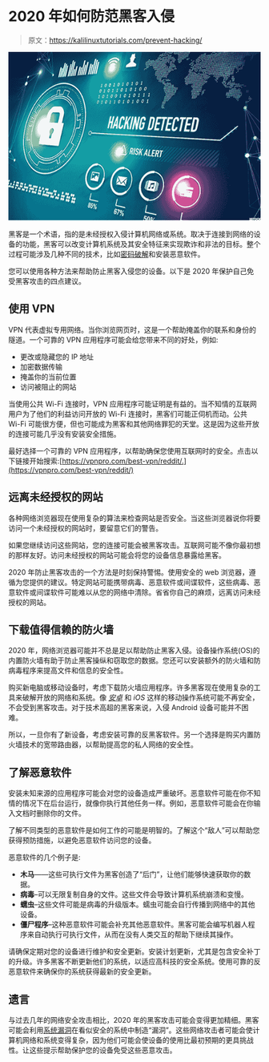 # 2020 年如何防范黑客入侵

> 原文：<https://kalilinuxtutorials.com/prevent-hacking/>

[![Prevent Hacking](img/8b2eeb7eeea39c15e539d83e5783dd6f.png "Prevent Hacking")](https://1.bp.blogspot.com/-IiWUeUovHV0/Xan1yyct9QI/AAAAAAAAE1Y/xsth9dsYs8I7c-GWa3meUSp3bS_JIXVOwCLcBGAsYHQ/s1600/hack.png)

黑客是一个术语，指的是未经授权入侵计算机网络或系统。取决于连接到网络的设备的功能，黑客可以改变计算机系统及其安全特征来实现欺诈和非法的目标。整个过程可能涉及几种不同的技术，比如[密码破解](https://gbhackers.com/gocrack-password-cracking-tool/)和安装恶意软件。

您可以使用各种方法来帮助防止黑客入侵您的设备。以下是 2020 年保护自己免受黑客攻击的四点建议。

## **使用 VPN**

VPN 代表虚拟专用网络。当你浏览网页时，这是一个帮助掩盖你的联系和身份的隧道。一个可靠的 VPN 应用程序可能会给您带来不同的好处，例如:

*   更改或隐藏您的 IP 地址
*   加密数据传输
*   掩盖你的当前位置
*   访问被阻止的网站

当使用公共 Wi-Fi 连接时，VPN 应用程序可能证明是有益的。当不知情的互联网用户为了他们的利益访问开放的 Wi-Fi 连接时，黑客们可能正伺机而动。公共 Wi-Fi 可能很方便，但也可能成为黑客和其他网络罪犯的天堂。这是因为这些开放的连接可能几乎没有安装安全措施。

最好选择一个可靠的 VPN 应用程序，以帮助确保您使用互联网时的安全。点击以下链接开始搜索:[https://vpnpro.com/best-vpn/reddit/.](https://vpnpro.com/best-vpn/reddit/)

## **远离未经授权的网站**

各种网络浏览器现在使用复杂的算法来检查网站是否安全。当这些浏览器说你将要访问一个未经授权的网站时，要留意它们的警告。

如果您继续访问这些网站，您的连接可能会被黑客攻击。互联网可能不像你最初想的那样友好。访问未经授权的网站可能会将您的设备信息暴露给黑客。

2020 年防止黑客攻击的一个方法是时刻保持警惕。使用安全的 web 浏览器，遵循为您提供的建议。特定网站可能携带病毒、恶意软件或间谍软件，这些病毒、恶意软件或间谍软件可能难以从您的网络中清除。省省你自己的麻烦，远离访问未经授权的网站。

## **下载值得信赖的防火墙**

2020 年，网络浏览器可能并不总是足以帮助防止黑客入侵。设备操作系统(OS)的内置防火墙有助于防止黑客操纵和窃取您的数据。您还可以安装额外的防火墙和防病毒程序来提高文件和信息的安全性。

购买新电脑或移动设备时，考虑下载防火墙应用程序。许多黑客现在使用复杂的工具来破解开放的网络和系统。像 *[安卓](http://kalilinuxtutorials.com/hacktronian-hacking-tool-linux-android/)* 和 *iOS* 这样的移动操作系统可能不再安全，不会受到黑客攻击。对于技术高超的黑客来说，入侵 Android 设备可能并不困难。

所以，一旦你有了新设备，考虑安装可靠的反黑客软件。另一个选择是购买内置防火墙技术的宽带路由器，以帮助提高您的私人网络的安全性。

## **了解恶意软件**

安装未知来源的应用程序可能会对您的设备造成严重破坏。恶意软件可能在你不知情的情况下在后台运行，就像你执行其他任务一样。例如，恶意软件可能会在你输入文档时删除你的文件。

了解不同类型的恶意软件是如何工作的可能是明智的。了解这个“敌人”可以帮助您获得预防措施，以避免恶意软件访问您的设备。

恶意软件的几个例子是:

*   **木马**——这些可执行文件为黑客创造了“后门”，让他们能够快速获取你的数据。
*   **病毒**–可以无限复制自身的文件。这些文件会导致计算机系统崩溃和变慢。
*   **蠕虫**–这些文件可能是病毒的升级版本。蠕虫可能会自行传播到网络中的其他设备。
*   **僵尸程序**–这种恶意软件可能会补充其他恶意软件。黑客可能会编写机器人程序来自动执行可执行文件，从而在没有人类交互的帮助下继续其操作。

请确保定期对您的设备进行维护和安全更新。安装计划更新，尤其是包含安全补丁的升级。许多黑客不断更新他们的系统，以适应高科技的安全系统。使用可靠的反恶意软件来确保你的系统获得最新的安全更新。

## **遗言**

与过去几年的网络安全攻击相比，2020 年的黑客攻击可能会变得更加精细。黑客可能会利用[系统漏洞](https://www.wired.com/story/android-smartphone-hacking-fcc-bots-voatz-security-news/)在看似安全的系统中制造“漏洞”。这些网络攻击者可能会使计算机网络和系统变得复杂，因为他们可能会使设备的使用比最初预期的更具挑战性。让这些提示帮助保护您的设备免受这些恶意攻击。